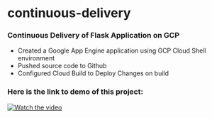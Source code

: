 # continuous-delivery
### Continuous Delivery of Flask Application on GCP

- Created a Google App Engine application using GCP Cloud Shell environment
- Pushed source code to Github
- Configured Cloud Build to Deploy Changes on build

### Here is the link to demo of this project:

[![Watch the video](https://img.youtube.com/vi/UhMB2fs9n0Y&t=5s/hqdefault.jpg)](https://youtu.be/UhMB2fs9n0Y)
